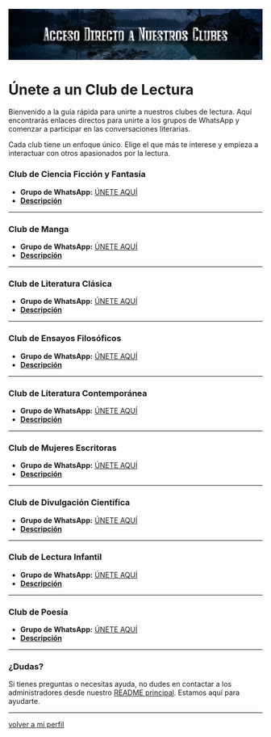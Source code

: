 ![Acceso_Clubes](../imagenes/Cabeceras/Clubes_Cabecera02.png)

# **Únete a un Club de Lectura**

Bienvenido a la guía rápida para unirte a nuestros clubes de lectura. Aquí encontrarás enlaces directos para unirte a los grupos de WhatsApp y comenzar a participar en las conversaciones literarias.  

Cada club tiene un enfoque único. Elige el que más te interese y empieza a interactuar con otros apasionados por la lectura.





### **Club de Ciencia Ficción y Fantasía**
- **Grupo de WhatsApp:** [ÚNETE AQUÍ](https://chat.whatsapp.com/LCPSNb9qpbU6BA7hM1OGof)
- **[Descripción](README.md#club-de-ciencia-ficción-y-fantasía)** 

---

### **Club de Manga**
- **Grupo de WhatsApp:** [ÚNETE AQUÍ](https://chat.whatsapp.com/JOM3QTtvIR7GE1xzbhzv9I)
- **[Descripción](README.md#club-de-manga)** 

---

### **Club de Literatura Clásica**
- **Grupo de WhatsApp:** [ÚNETE AQUÍ](https://chat.whatsapp.com/Kf5rJgkYNpQKjws6oHuRMd)
- **[Descripción](README.md#club-de-literatura-clásica)** 

---

### **Club de Ensayos Filosóficos**
- **Grupo de WhatsApp:** [ÚNETE AQUÍ](https://chat.whatsapp.com/FDBlvskTFbpLKAKItF5uTF)
- **[Descripción](README.md#club-de-ensayos-filosóficos)** 

---

### **Club de Literatura Contemporánea**
- **Grupo de WhatsApp:** [ÚNETE AQUÍ](https://chat.whatsapp.com/Bdyu4jE0SUf8vRiBOJ7UrH)
- **[Descripción](README.md#club-de-literatura-contemporánea)** 
---

### **Club de Mujeres Escritoras**
- **Grupo de WhatsApp:** [ÚNETE AQUÍ](https://chat.whatsapp.com/GMTMoha5Zb31fN1RvIRtNv)
- **[Descripción](README.md#club-de-mujeres-escritoras)** 

---

### **Club de Divulgación Científica**
- **Grupo de WhatsApp:** [ÚNETE AQUÍ](https://chat.whatsapp.com/K5W9LRyrls5DZ6qTwv91Ti)
- **[Descripción](README.md#club-de-divulgación-científica)** 

---

### **Club de Lectura Infantil**
- **Grupo de WhatsApp:** [ÚNETE AQUÍ](https://chat.whatsapp.com/EiVKyYBT5oIJo8QgHZ3LkG)
- **[Descripción](README.md#club-de-lectura-infantil)** 

---

### **Club de Poesía**
- **Grupo de WhatsApp:** [ÚNETE AQUÍ](https://chat.whatsapp.com/FMYHbahYxFa2CqOOXTcdH4)
- **[Descripción](README.md#club-de-poesía)** 

---

### **¿Dudas?**
Si tienes preguntas o necesitas ayuda, no dudes en contactar a los administradores desde nuestro [README principal](../README.md#contáctanos). Estamos aquí para ayudarte.

---

[volver a mi perfil](../mi_perfil.md)

